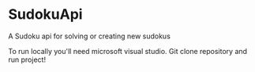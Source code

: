 # SudokuApi
A Sudoku api for solving or creating new sudokus

To run locally you'll need microsoft visual studio. Git clone repository and run project!
